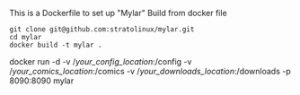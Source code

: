 This is a Dockerfile to set up "Mylar"
Build from docker file
```
git clone git@github.com:stratolinux/mylar.git
cd mylar
docker build -t mylar .
```
docker run -d -v /*your_config_location*:/config -v /*your_comics_location*:/comics -v /*your_downloads_location*:/downloads -p 8090:8090 mylar
